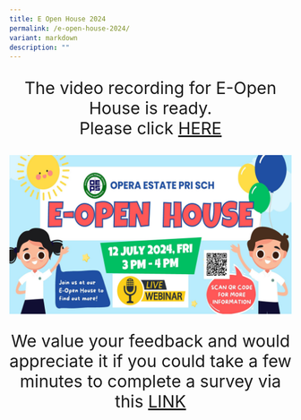 ```yaml
---
title: E Open House 2024
permalink: /e-open-house-2024/
variant: markdown
description: ""
---
```

<p align="center" style="font-size: 30px;">The video recording for E-Open House is ready.<br>Please click <a href="https://drive.google.com/file/d/1FTnkNZ5o5KR6tho4uyEaL0Kz8fd5BoAr/view?usp=sharing" target="_blank" rel="noopener">HERE</a></p>


<a href="https://drive.google.com/file/d/1FTnkNZ5o5KR6tho4uyEaL0Kz8fd5BoAr/view?usp=sharing" target="_blank" rel="noopener"><img align="center" src="/images/ohsmall2.jpg"></a>


<p align="center" style="font-size: 30px;">We value your feedback and would appreciate it if you could take a few minutes to complete a survey via this 
<a href="https://forms.gle/BaBj15R7XUUeWt4HA" target="_blank" rel="noopener">LINK</a></p>